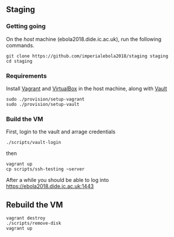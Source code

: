 ## Staging

### Getting going

On the _host_ machine (ebola2018.dide.ic.ac.uk), run the following commands.

```
git clone https://github.com/imperialebola2018/staging staging
cd staging
```

### Requirements

Install [Vagrant](https://www.vagrantup.com/downloads.html) and [VirtualBox](https://www.virtualbox.org/wiki/Downloads) in the host machine, along with [Vault](https://www.vaultproject.io)

```
sudo ./provision/setup-vagrant
sudo ./provision/setup-vault
```

### Build the VM


First, login to the vault and arrage credentials

```
./scripts/vault-login
```

then

```
vagrant up
cp scripts/ssh-testing ~server
```

After a while you should be able to log into https://ebola2018.dide.ic.ac.uk:1443

## Rebuild the VM

```
vagrant destroy
./scripts/remove-disk
vagrant up
```
